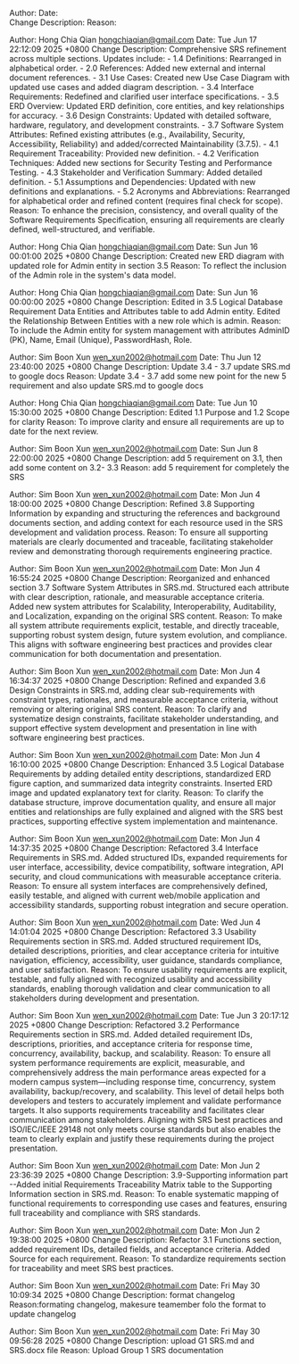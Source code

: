 <!-- dont change the format  -->
Author:
Date:   
Change Description: 
Reason: 


Author: Hong Chia Qian <hongchiaqian@gmail.com>
Date:   Tue Jun 17 22:12:09 2025 +0800
Change Description: Comprehensive SRS refinement across multiple sections. Updates include:
    - 1.4 Definitions: Rearranged in alphabetical order.
    - 2.0 References: Added new external and internal document references.
    - 3.1 Use Cases: Created new Use Case Diagram with updated use cases and added diagram description.
    - 3.4 Interface Requirements: Redefined and clarified user interface specifications.
    - 3.5 ERD Overview: Updated ERD definition, core entities, and key relationships for accuracy.
    - 3.6 Design Constraints: Updated with detailed software, hardware, regulatory, and development constraints.
    - 3.7 Software System Attributes: Refined existing attributes (e.g., Availability, Security, Accessibility, Reliability) and added/corrected Maintainability (3.7.5).
    - 4.1 Requirement Traceability: Provided new definition.
    - 4.2 Verification Techniques: Added new sections for Security Testing and Performance Testing.
    - 4.3 Stakeholder and Verification Summary: Added detailed definition.
    - 5.1 Assumptions and Dependencies: Updated with new definitions and explanations.
    - 5.2 Acronyms and Abbreviations: Rearranged for alphabetical order and refined content (requires final check for scope).
Reason: To enhance the precision, consistency, and overall quality of the Software Requirements Specification, ensuring all requirements are clearly defined, well-structured, and verifiable.

Author: Hong Chia Qian <hongchiaqian@gmail.com>
Date:   Sun Jun 16 00:01:00 2025 +0800
Change Description: Created new ERD diagram with updated role for Admin entity in section 3.5
Reason: To reflect the inclusion of the Admin role in the system's data model.

Author: Hong Chia Qian <hongchiaqian@gmail.com>
Date:   Sun Jun 16 00:00:00 2025 +0800
Change Description: Edited in 3.5 Logical Database Requirement Data Entities and Attributes table to add Admin entity. Edited the Relationship Between Entities with a new role which is admin. 
Reason: To include the Admin entity for system management with attributes AdminID (PK), Name, Email (Unique), PasswordHash, Role.

Author: Sim Boon Xun <wen_xun2002@hotmail.com>
Date:    Thu Jun 12 23:40:00 2025 +0800 
Change Description: Update 3.4 - 3.7  update SRS.md to google docs
Reason: Update 3.4 - 3.7 add some new point for the new 5 requirement and also update SRS.md to google docs

Author: Hong Chia Qian <hongchiaqian@gmail.com>
Date:   Tue Jun 10 15:30:00 2025 +0800
Change Description: Edited 1.1 Purpose and 1.2 Scope for clarity
Reason: To improve clarity and ensure all requirements are up to date for the next review.

Author: Sim Boon Xun <wen_xun2002@hotmail.com>
Date:    Sun Jun 8 22:00:00 2025 +0800
Change Description: add 5 requirement on 3.1, then add some content on 3.2- 3.3
Reason: add 5 requirement for completely the SRS

Author: Sim Boon Xun <wen_xun2002@hotmail.com>
Date:   Mon Jun 4 18:00:00 2025 +0800
Change Description: Refined 3.8 Supporting Information by expanding and structuring the references and background documents section, and adding context for each resource used in the SRS development and validation process.
Reason: To ensure all supporting materials are clearly documented and traceable, facilitating stakeholder review and demonstrating thorough requirements engineering practice.

Author: Sim Boon Xun <wen_xun2002@hotmail.com>
Date:   Mon Jun 4 16:55:24 2025 +0800
Change Description: Reorganized and enhanced section 3.7 Software System Attributes in SRS.md. Structured each attribute with clear description, rationale, and measurable acceptance criteria. Added new system attributes for Scalability, Interoperability, Auditability, and Localization, expanding on the original SRS content.
Reason: To make all system attribute requirements explicit, testable, and directly traceable, supporting robust system design, future system evolution, and compliance. This aligns with software engineering best practices and provides clear communication for both documentation and presentation.

Author: Sim Boon Xun <wen_xun2002@hotmail.com>
Date:   Mon Jun 4 16:34:37 2025 +0800
Change Description: Refined and expanded 3.6 Design Constraints in SRS.md, adding clear sub-requirements with constraint types, rationales, and measurable acceptance criteria, without removing or altering original SRS content.
Reason: To clarify and systematize design constraints, facilitate stakeholder understanding, and support effective system development and presentation in line with software engineering best practices.

Author: Sim Boon Xun <wen_xun2002@hotmail.com>
Date: Mon Jun 4 16:10:00 2025 +0800
Change Description: Enhanced 3.5 Logical Database Requirements by adding detailed entity descriptions, standardized ERD figure caption, and summarized data integrity constraints. Inserted ERD image and updated explanatory text for clarity.
Reason: To clarify the database structure, improve documentation quality, and ensure all major entities and relationships are fully explained and aligned with the SRS best practices, supporting effective system implementation and maintenance.

Author: Sim Boon Xun <wen_xun2002@hotmail.com>
Date:   Mon Jun 4 14:37:35 2025 +0800
Change Description: Refactored 3.4 Interface Requirements in SRS.md. Added structured IDs, expanded requirements for user interface, accessibility, device compatibility, software integration, API security, and cloud communications with measurable acceptance criteria.
Reason: To ensure all system interfaces are comprehensively defined, easily testable, and aligned with current web/mobile application and accessibility standards, supporting robust integration and secure operation.

Author: Sim Boon Xun <wen_xun2002@hotmail.com>
Date:   Wed Jun 4 14:01:04 2025 +0800
Change Description: Refactored 3.3 Usability Requirements section in SRS.md. Added structured requirement IDs, detailed descriptions, priorities, and clear acceptance criteria for intuitive navigation, efficiency, accessibility, user guidance, standards compliance, and user satisfaction.
Reason: To ensure usability requirements are explicit, testable, and fully aligned with recognized usability and accessibility standards, enabling thorough validation and clear communication to all stakeholders during development and presentation.

Author: Sim Boon Xun <wen_xun2002@hotmail.com>
Date:   Tue Jun 3 20:17:12 2025 +0800
Change Description: Refactored 3.2 Performance Requirements section in SRS.md. Added detailed requirement IDs, descriptions, priorities, and acceptance criteria for response time, concurrency, availability, backup, and scalability.
Reason: To ensure all system performance requirements are explicit, measurable, and comprehensively address the main performance areas expected for a modern campus system—including response time, concurrency, system availability, backup/recovery, and scalability. 
This level of detail helps both developers and testers to accurately implement and validate performance targets. 
It also supports requirements traceability and facilitates clear communication among stakeholders. 
Aligning with SRS best practices and ISO/IEC/IEEE 29148 not only meets course standards but also enables the team to clearly explain and justify these requirements during the project presentation.

Author: Sim Boon Xun <wen_xun2002@hotmail.com>
Date:   Mon Jun 2 23:36:39 2025 +0800
Change Description: 3.9-Supporting information part --Added initial Requirements Traceability Matrix table to the Supporting Information section in SRS.md.
Reason: To enable systematic mapping of functional requirements to corresponding use cases and features, ensuring full traceability and compliance with SRS standards.

Author: Sim Boon Xun <wen_xun2002@hotmail.com>
Date:   Mon Jun 2 19:38:00 2025 +0800
Change Description: Refactor 3.1 Functions section, added requirement IDs, detailed fields, and acceptance criteria. Added Source for each requirement.
Reason: To standardize requirements section for traceability and meet SRS best practices.

Author: Sim Boon Xun <wen_xun2002@hotmail.com>
Date:   Fri May 30 10:09:34 2025 +0800
Change Description: format changelog 
Reason:formating changelog, makesure teamember folo the format to update changelog

Author: Sim Boon Xun <wen_xun2002@hotmail.com>
Date:   Fri May 30 09:56:28 2025 +0800
Change Description: upload G1 SRS.md and SRS.docx file 
Reason: Upload Group 1 SRS documentation
